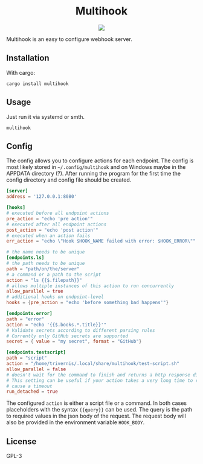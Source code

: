 <h1 align="center">
Multihook
</h1>
<p align="center">
    <a href="https://crates.io/crates/multihook">
        <img src="https://img.shields.io/crates/v/multihook?style=for-the-badge">
    </a>
</p>

Multihook is an easy to configure webhook server.

## Installation

With cargo:
```
cargo install multihook
```

## Usage

Just run it via systemd or smth.

```
multihook
```

## Config

The config allows you to configure actions for each endpoint. The config is most likely
stored in `~/.config/multihook` and on Windows maybe in the APPDATA directory (?).
After running the program for the first time the config directory and config file should be created.

```toml
[server]
address = '127.0.0.1:8080'

[hooks]
# executed before all endpoint actions
pre_action = "echo 'pre action'"
# executed after all endpoint actions
post_action = "echo 'post action'"
# executed when an action fails
err_action = "echo \"Hook $HOOK_NAME failed with error: $HOOK_ERROR\""

# the name needs to be unique
[endpoints.ls]
# the path needs to be unique
path = "path/on/the/server"
# a command or a path to the script
action = "ls {{$.filepath}}"
# allows multiple instances of this action to run concurrently
allow_parallel = true
# additional hooks on endpoint-level
hooks = {pre_action = "echo 'before something bad happens'"}

[endpoints.error]
path = "error"
action = "echo '{{$.books.*.title}}'"
# Validate secrets according to different parsing rules
# Currently only GitHub secrets are supported
secret = { value = "my secret", format = "GitHub"}

[endpoints.testscript]
path = "script"
action = "/home/trivernis/.local/share/multihook/test-script.sh"
allow_parallel = false
# doesn't wait for the command to finish and returns a http response directly
# This setting can be useful if your action takes a very long time to run and would
# cause a timeout
run_detached = true
```

The configured `action` is either a script file or a command.
In both cases placeholders with the syntax `{{query}}` can be used. The query
is the path to required values in the json body of the request. The request body
will also be provided in the environment variable `HOOK_BODY`.

## License

GPL-3
